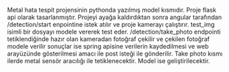 Metal hata  tespit projensinin pythonda yazılmış model kısmıdır. Proje flask api olarak tasarlanmıştır. Projeyi ayağa kaldırdıktan sonra angular tarafından /detection/start enpointine istek atılır ve proje kamerayı çalıştırır. test_img isimli bir dosyayı modele vererek test eder. /detection/take_photo endpointi tetiklendiğinde hazır olan kameradan fotoğraf çekilir ve çekilen fotoğraf modele verilir sonuçlar ise spring apisine verilerin kaydedilmesi ve web arayüzünde gösterilmesi amacı ile post isteği ile gönderilir. Take photo kısmı ilerde metal sensör aracılığı ile tetiklenecektir. Model ise geliştirilecektir.
